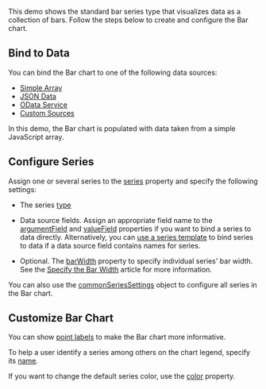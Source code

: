 This demo shows the standard bar series type that visualizes data as a collection of bars. Follow the steps below to create and configure the Bar chart.
<!--split-->

## Bind to Data

You can bind the Bar chart to one of the following data sources: 

* [Simple Array](/Documentation/Guide/Data_Binding/Specify_a_Data_Source/Local_Array/)
* [JSON Data](/Documentation/Guide/Data_Binding/Specify_a_Data_Source/Read-Only_Data_in_JSON_Format/)
* [OData Service](/Documentation/Guide/Data_Binding/Specify_a_Data_Source/OData/)
* [Custom Sources](/Documentation/Guide/Data_Binding/Specify_a_Data_Source/Custom_Data_Sources/)

In this demo, the Bar chart is populated with data taken from a simple JavaScript array.

## Configure Series

Assign one or several series to the [series](/Documentation/ApiReference/UI_Components/dxChart/Configuration/series/) property and specify the following settings:

- The series [type](/Documentation/ApiReference/UI_Components/dxChart/Configuration/series/#type)

- Data source fields. Assign an appropriate field name to the [argumentField](/Documentation/ApiReference/UI_Components/dxChart/Configuration/series/#argumentField) and [valueField](/Documentation/ApiReference/UI_Components/dxChart/Configuration/series/#valueField) properties if you want to bind a series to data directly.  Alternatively, you can [use a series template](/Documentation/Guide/UI_Components/Chart/Data_Binding/Bind_Series_to_Data/#Using_a_Series_Template) to bind series to data if a data source field contains names for series. 

- Optional. The [barWidth](/Documentation/ApiReference/UI_Components/dxChart/Configuration/series/#barWidth) property to specify individual series' bar width. See the [Specify the Bar Width](/Documentation/Guide/UI_Components/Chart/Series_Types/Bar_Series/#Specify_the_Bar_Width) article for more information.

You can also use the [commonSeriesSettings](Documentation/ApiReference/UI_Components/dxChart/Configuration/commonSeriesSettings/) object to configure all series in the Bar chart.

## Customize Bar Chart

You can show [point labels](/Documentation/Guide/UI_Components/Chart/Point_Labels/Overview/) to make the Bar chart more informative. 

To help a user identify a series among others on the chart legend, specify its [name](/Documentation/ApiReference/UI_Components/dxChart/Configuration/series/#name).

If you want to change the default series color, use the [color](/Documentation/ApiReference/UI_Components/dxChart/Configuration/series/#color) property. 
